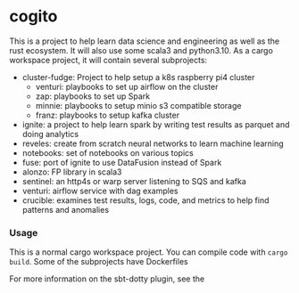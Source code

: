 # cogito

This is a project to help learn data science and engineering as well as the rust ecosystem.  It will
also use some scala3 and python3.10.  As a cargo workspace project, it will contain several subprojects:

- cluster-fudge: Project to help setup a k8s raspberry pi4 cluster
    - venturi: playbooks to set up airflow on the cluster
    - zap: playbooks to set up Spark
    - minnie: playbooks to setup minio s3 compatible storage
    - franz: playbooks to setup kafka cluster
- ignite: a project to help learn spark by writing test results as parquet and doing analytics
- reveles: create from scratch neural networks to learn machine learning
- notebooks: set of notebooks on various topics
- fuse: port of ignite to use DataFusion instead of Spark
- alonzo: FP library in scala3
- sentinel: an http4s or warp server listening to SQS and kafka
- venturi: airflow service with dag examples
- crucible: examines test results, logs, code, and metrics to help find patterns and anomalies

### Usage

This is a normal cargo workspace project. You can compile code with `cargo build`.  Some of the subprojects have Dockerfiles 

For more information on the sbt-dotty plugin, see the
